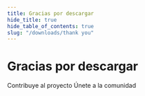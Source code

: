 ```yaml
---
title: Gracias por descargar
hide_title: true
hide_table_of_contents: true
slug: "/downloads/thank you"
---
```


<div className="text-center margin-top--xl">

# Gracias por descargar

<div className="row margin-bottom--lg padding--sm flex-center">
<Link className="button button--outline button--warning button--lg margin--sm" href="/contributing">
  Contribuye al proyecto
</Link>
<Link className="button button--outline button--info button--lg margin--sm" href="https://linwood.dev/matrix">
  Únete a la comunidad
</Link>

</div>

</div>

